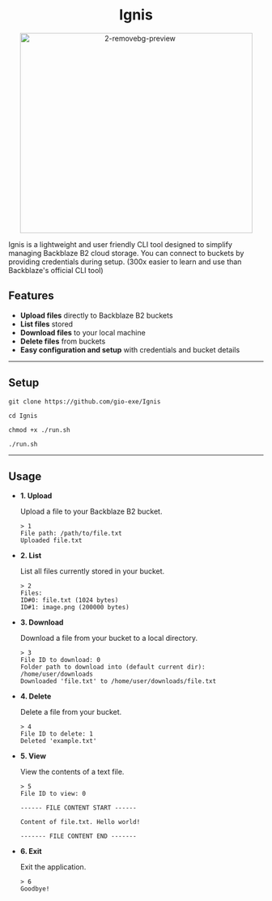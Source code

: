 <h1 align="center">Ignis</h1>
<p align="center">
  <img width="459" height="395" alt="2-removebg-preview" src="https://github.com/user-attachments/assets/174650c5-4561-42ab-8775-ad843d6a186e" />
</p>

Ignis is a lightweight and user friendly CLI tool designed to simplify managing Backblaze B2 cloud storage. You can connect to buckets by providing credentials during setup. (300x easier to learn and use than Backblaze's official CLI tool)

## Features

- **Upload files** directly to Backblaze B2 buckets  
- **List files** stored
- **Download files** to your local machine  
- **Delete files** from buckets  
- **Easy configuration and setup** with credentials and bucket details  

---

## Setup

    git clone https://github.com/gio-exe/Ignis

    cd Ignis

    chmod +x ./run.sh

    ./run.sh

---

## Usage

- **1. Upload**

  Upload a file to your Backblaze B2 bucket.

      > 1
      File path: /path/to/file.txt
      Uploaded file.txt

- **2. List**

  List all files currently stored in your bucket.

      > 2
      Files:
      ID#0: file.txt (1024 bytes)
      ID#1: image.png (200000 bytes)

- **3. Download**

  Download a file from your bucket to a local directory.

      > 3
      File ID to download: 0
      Folder path to download into (default current dir): /home/user/downloads
      Downloaded 'file.txt' to /home/user/downloads/file.txt

- **4. Delete**

  Delete a file from your bucket.

      > 4
      File ID to delete: 1
      Deleted 'example.txt'

- **5. View**

  View the contents of a text file.

      > 5
      File ID to view: 0

      ------ FILE CONTENT START ------

      Content of file.txt. Hello world!

      ------- FILE CONTENT END -------

- **6. Exit**

  Exit the application.

      > 6
      Goodbye!

